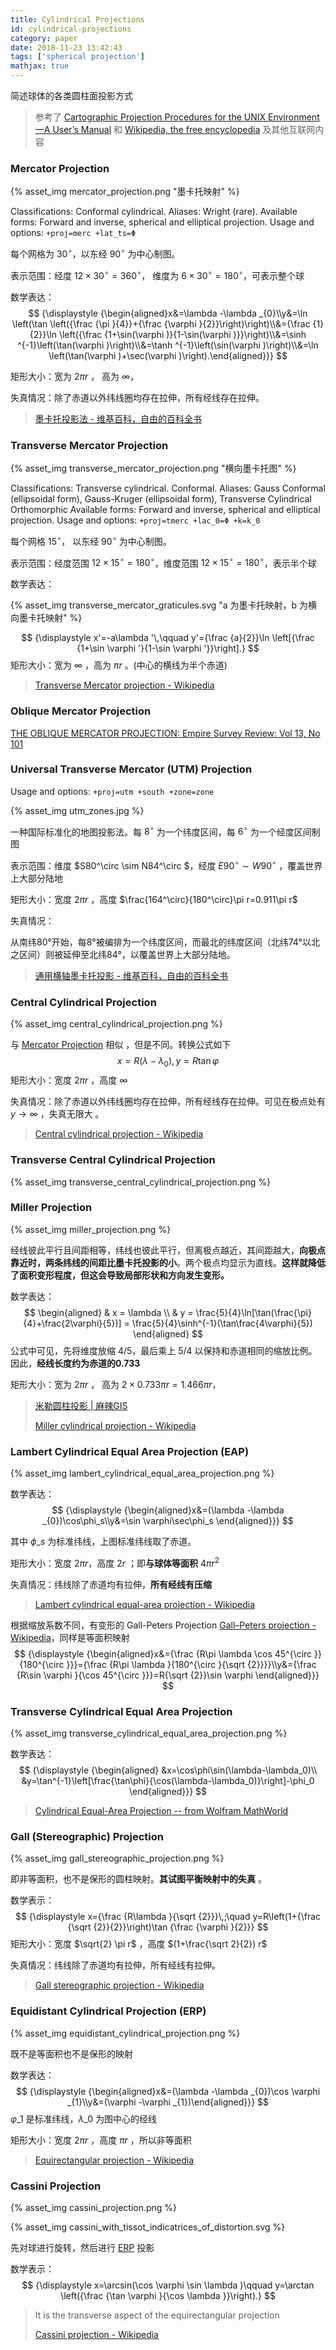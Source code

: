 ```yaml
---
title: Cylindrical Projections
id: cylindrical-projections
category: paper
date: 2018-11-23 13:42:43
tags: ['spherical projection']
mathjax: true
---
```


简述球体的各类圆柱面投影方式



<!-- more -->



>  参考了 [Cartographic Projection Procedures for the UNIX Environment—A User’s Manual](https://sites.lsa.umich.edu/zhukov/wp-content/uploads/sites/140/2014/08/projection-procedures.pdf) 和 [Wikipedia, the free encyclopedia](https://en.wikipedia.org/wiki/Main_Page) 及其他互联网内容



### Mercator Projection

{% asset_img mercator_projection.png "墨卡托映射" %}



Classifications: Conformal cylindrical.
Aliases: Wright (rare).
Available forms: Forward and inverse, spherical and elliptical projection.
Usage and options: `+proj=merc +lat_ts=Φ`

每个网格为 $30^\circ$，以东经  $90^\circ$ 为中心制图。

表示范围：经度 $12×30^\circ=360^\circ$， 维度为 $6×30^\circ=180^\circ$，可表示整个球

数学表达：
$$
{\displaystyle {\begin{aligned}x&=\lambda -\lambda _{0}\\y&=\ln \left(\tan \left({\frac {\pi }{4}}+{\frac {\varphi }{2}}\right)\right)\\&={\frac {1}{2}}\ln \left({\frac {1+\sin(\varphi )}{1-\sin(\varphi )}}\right)\\&=\sinh ^{-1}\left(\tan(\varphi )\right)\\&=\tanh ^{-1}\left(\sin(\varphi )\right)\\&=\ln \left(\tan(\varphi )+\sec(\varphi )\right).\end{aligned}}}
$$

矩形大小：宽为 $2\pi r$ ， 高为 $\infty$，

失真情况：除了赤道以外纬线圈均存在拉伸，所有经线存在拉伸。

> [墨卡托投影法 - 维基百科，自由的百科全书](https://zh.wikipedia.org/wiki/%E9%BA%A5%E5%8D%A1%E6%89%98%E6%8A%95%E5%BD%B1%E6%B3%95)



### Transverse Mercator Projection

{% asset_img transverse_mercator_projection.png "横向墨卡托图" %}


Classifications: Transverse cylindrical. Conformal.
Aliases: Gauss Conformal (ellipsoidal form), Gauss-Kruger (ellipsoidal form), Transverse Cylindrical Orthomorphic
Available forms: Forward and inverse, spherical and elliptical projection.
Usage and options: `+proj=tmerc +lac_0=Φ +k=k_0`

每个网格 $15^\circ$， 以东经 $90^\circ$ 为中心制图。

表示范围：经度范围 $12\times 15^\circ=180^\circ$，维度范围 $12\times 15^\circ=180^\circ$，表示半个球

数学表达：

{% asset_img transverse_mercator_graticules.svg "a 为墨卡托映射，b 为横向墨卡托映射" %}

$$
{\displaystyle x'=-a\lambda '\,\qquad y'={\frac {a}{2}}\ln \left[{\frac {1+\sin \varphi '}{1-\sin \varphi '}}\right].}
$$
矩形大小：宽为 $\infty$  ，高为 $\pi r$ 。(中心的横线为半个赤道)

> [Transverse Mercator projection - Wikipedia](https://en.wikipedia.org/wiki/Transverse_Mercator_projection)




### Oblique Mercator Projection

[THE OBLIQUE MERCATOR PROJECTION: Empire Survey Review: Vol 13, No 101](https://www.tandfonline.com/doi/abs/10.1179/sre.1956.13.101.321?journalCode=ysre19)



### Universal Transverse Mercator (UTM) Projection

Usage and options: `+proj=utm +south +zone=zone`

{% asset_img utm_zones.jpg %}


一种国际标准化的地图投影法。每 $8^\circ$ 为一个纬度区间，每 $6^\circ$ 为一个经度区间制图

表示范围：维度 $S80^\circ \sim N84^\circ $，经度 $E90^\circ \sim W90^\circ$ ，覆盖世界上大部分陆地

矩形大小：宽度 $2\pi r$ ，高度 $\frac{164^\circ}{180^\circ}\pi r=0.911\pi r$

失真情况：

从南纬80°开始，每8°被编排为一个纬度区间，而最北的纬度区间（北纬74°以北之区间）则被延伸至北纬84°，以覆盖世界上大部分陆地。

> [通用横轴墨卡托投影 - 维基百科，自由的百科全书](https://zh.wikipedia.org/wiki/%E9%80%9A%E7%94%A8%E6%A8%AA%E8%BD%B4%E5%A2%A8%E5%8D%A1%E6%89%98%E6%8A%95%E5%BD%B1)



### Central Cylindrical Projection

{% asset_img central_cylindrical_projection.png %}


与 [Mercator Projection](#Mercator-Projection) 相似 ，但是不同。转换公式如下
$$
x = R(\lambda-\lambda_0), y = R\tan\varphi
$$
矩形大小：宽度 $2\pi r$ ，高度 $\infty$

失真情况：除了赤道以外纬线圈均存在拉伸，所有经线存在拉伸。可见在极点处有 $y \to \infty$ ，失真无限大 。

> [Central cylindrical projection - Wikipedia](https://en.m.wikipedia.org/wiki/Central_cylindrical_projection)



### Transverse Central Cylindrical Projection

{% asset_img transverse_central_cylindrical_projection.png %}





### Miller Projection

{% asset_img miller_projection.png %}


经线彼此平行且间距相等，纬线也彼此平行，但离极点越近，其间距越大，**向极点靠近时，两条纬线的间距比墨卡托投影的小**。两个极点均显示为直线。**这样就降低了面积变形程度，但这会导致局部形状和方向发生变形。**

数学表达：
$$
\begin{aligned}
& x = \lambda \\
& y = \frac{5}{4}\ln[\tan(\frac{\pi}{4}+\frac{2\varphi}{5})] = \frac{5}{4}\sinh^{-1}(\tan\frac{4\varphi}{5})
\end{aligned}
$$
公式中可见，先将维度放缩 4/5，最后乘上 5/4 以保持和赤道相同的缩放比例。因此，**经线长度约为赤道的0.733**

矩形大小：宽为 $2\pi r$ ， 高为 $2\times 0.733 \pi r = 1.466 \pi r$，

> [米勒圆柱投影 | 麻辣GIS](https://malagis.com/miller-cylindrical-projection.html)
>
> [Miller cylindrical projection - Wikipedia](https://en.wikipedia.org/wiki/Miller_cylindrical_projection)



### Lambert Cylindrical Equal Area Projection (EAP)

{% asset_img lambert_cylindrical_equal_area_projection.png %}


数学表达：
$$
{\displaystyle {\begin{aligned}x&=(\lambda -\lambda _{0})\cos\phi_s\\y&=\sin \varphi\sec\phi_s \end{aligned}}}
$$

其中 $\phi\_s$ 为标准纬线，上图标准纬线取了赤道。

矩形大小：宽度 $2\pi r$，高度 $2r$ ；即**与球体等面积** $4\pi r^2$

失真情况：纬线除了赤道均有拉伸，**所有经线有压缩**

> [Lambert cylindrical equal-area projection - Wikipedia](https://en.wikipedia.org/wiki/Lambert_cylindrical_equal-area_projection)

根据缩放系数不同，有变形的 Gall-Peters Projection [Gall–Peters projection - Wikipedia](https://en.wikipedia.org/wiki/Gall%E2%80%93Peters_projection)，同样是等面积映射
$$
{\displaystyle {\begin{aligned}x&={\frac {R\pi \lambda \cos 45^{\circ }}{180^{\circ }}}={\frac {R\pi \lambda }{180^{\circ }{\sqrt {2}}}}\\y&={\frac {R\sin \varphi }{\cos 45^{\circ }}}=R{\sqrt {2}}\sin \varphi \end{aligned}}}
$$



### Transverse Cylindrical Equal Area Projection

{% asset_img transverse_cylindrical_equal_area_projection.png %}


数学表达：
$$
{\displaystyle {\begin{aligned}
&x=\cos\phi\sin(\lambda-\lambda_0)\\
&y=\tan^{-1}\left[\frac{\tan\phi}{\cos(\lambda-\lambda_0)}\right]-\phi_0
\end{aligned}}}
$$

> [Cylindrical Equal-Area Projection -- from Wolfram MathWorld](http://mathworld.wolfram.com/CylindricalEqual-AreaProjection.html)



### Gall (Stereographic) Projection

{% asset_img gall_stereographic_projection.png %}


即非等面积，也不是保形的圆柱映射。**其试图平衡映射中的失真** 。

数学表示：
$$
{\displaystyle x={\frac {R\lambda }{\sqrt {2}}}\,;\quad y=R\left(1+{\frac {\sqrt {2}}{2}}\right)\tan {\frac {\varphi }{2}}}
$$
矩形大小：宽度 $\sqrt{2} \pi r$ ，高度 $(1+\frac{\sqrt 2}{2}) r$

失真情况：纬线除了赤道均有拉伸，所有经线有拉伸。

> [Gall stereographic projection - Wikipedia](https://en.wikipedia.org/wiki/Gall_stereographic_projection)



### Equidistant Cylindrical Projection (ERP)

{% asset_img equidistant_cylindrical_projection.png %}


既不是等面积也不是保形的映射

数学表达：
$$
{\displaystyle {\begin{aligned}x&=(\lambda -\lambda _{0})\cos \varphi _{1}\\y&=(\varphi -\varphi _{1})\end{aligned}}}
$$
$\varphi\_1$ 是标准纬线，$\lambda\_0$ 为图中心的经线

矩形大小：宽度 $2\pi r$ ，高度 $\pi r$ ，所以非等面积

> [Equirectangular projection - Wikipedia](https://en.wikipedia.org/wiki/Equirectangular_projection)



### Cassini Projection

{% asset_img cassini_projection.png %}


{% asset_img cassini_with_tissot_indicatrices_of_distortion.svg %}


先对球进行旋转，然后进行 [ERP](#Equidistant-Cylindrical-Projection-ERP) 投影

数学表示：
$$
{\displaystyle x=\arcsin(\cos \varphi \sin \lambda )\qquad y=\arctan \left({\frac {\tan \varphi }{\cos \lambda }}\right).}
$$

> It is the transverse aspect of the equirectangular projection
>
> [Cassini projection - Wikipedia](https://en.wikipedia.org/wiki/Cassini_projection)
